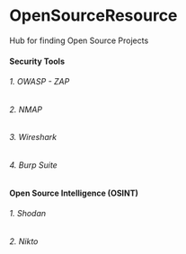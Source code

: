 # OpenSourceResource
Hub for finding Open Source Projects

#### Security Tools

###### 1. OWASP - ZAP

###### 2. NMAP

###### 3. Wireshark

###### 4. Burp Suite



#### Open Source Intelligence (OSINT)

###### 1. Shodan

###### 2. Nikto
